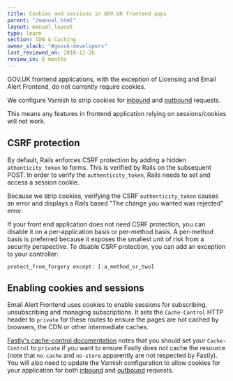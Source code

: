```yaml
---
title: Cookies and sessions in GOV.UK frontend apps
parent: "/manual.html"
layout: manual_layout
type: learn
section: CDN & Caching
owner_slack: "#govuk-developers"
last_reviewed_on: 2018-11-26
review_in: 6 months
---
```


GOV.UK frontend applications, with the exception of Licensing and Email Alert Frontend, do not currently require cookies.

We configure Varnish to strip cookies for
[inbound](https://github.com/alphagov/govuk-puppet/blob/a6c51d887a6501f02766b7279127b60f02037a7f/modules/varnish/templates/default.vcl.erb#L83) and [outbound](https://github.com/alphagov/govuk-puppet/blob/a6c51d887a6501f02766b7279127b60f02037a7f/modules/varnish/templates/default.vcl.erb#L119) requests.

This means any features in frontend application relying on sessions/cookies will not work.

## CSRF protection

By default, Rails enforces CSRF protection by adding a hidden `athenticity_token`
to forms. This is verified by Rails on the subsequent POST. In order to
verify the `authenticity_token`, Rails needs to set and access a session cookie.

Because we strip cookies, verifying the CSRF `authenticity_token` causes an error
and displays a Rails based "The change you wanted was rejected" error.

If your front end application does not need CSRF protection, you can disable it
on a per-application basis or per-method basis. A per-method basis is preferred
because it exposes the smallest unit of risk from a security perspective. To
disable CSRF protection, you can add an exception to your controller:

```
protect_from_forgery except: [:a_method_or_two]
```

## Enabling cookies and sessions

Email Alert Frontend uses cookies to enable sessions for subscribing,
unsubscribing and managing subscriptions. It sets the `Cache-Control`
HTTP header to `private` for these routes to ensure the pages are
not cached by browsers, the CDN or other intermediate caches.

[Fastly's cache-control
documentation](https://docs.fastly.com/guides/tutorials/cache-control-tutorial) notes that you should set your `Cache-Control` to
`private` if you want to ensure Fastly does not cache the resource (note that
`no-cache` and `no-store` apparently are not respected by Fastly). You will
also need to update the Varnish configuration to allow cookies for your application for both [inbound](https://github.com/alphagov/govuk-puppet/blob/a6c51d887a6501f02766b7279127b60f02037a7f/modules/varnish/templates/default.vcl.erb#L83) and [outbound](https://github.com/alphagov/govuk-puppet/blob/a6c51d887a6501f02766b7279127b60f02037a7f/modules/varnish/templates/default.vcl.erb#L119) requests.
